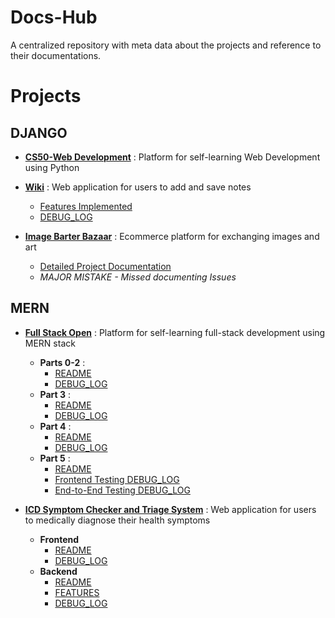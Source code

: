 # Docs-Hub
A centralized repository with meta data about the projects and reference to their documentations.

# Projects
## DJANGO
  - **[CS50-Web Development](https://github.com/prak112/cs50-webdev/tree/main/django#)** : Platform for self-learning Web Development using Python   
  
  - **[Wiki](https://github.com/prak112/cs50-webdev/tree/main/django/wiki#readme)** : Web application for users to add and save notes 
    - [Features Implemented](https://github.com/prak112/cs50-webdev/blob/main/django/wiki/docs/TASKS.md)
    - [DEBUG_LOG](https://github.com/prak112/cs50-webdev/blob/main/django/wiki/docs/DEBUG_LOG.md)

  - **[Image Barter Bazaar](https://github.com/prak112/Image-Barter-Bazaar#)** : Ecommerce platform for exchanging images and art
    - [Detailed Project Documentation](https://github.com/prak112/Image-Barter-Bazaar/wiki) 
    - *MAJOR MISTAKE - Missed documenting Issues*

## MERN
 - **[Full Stack Open](https://github.com/prak112/fullstack-open-core/tree/main#)** : Platform for self-learning full-stack development using MERN stack
   - **Parts 0-2** :
     - [README](https://github.com/prak112/fullstack-open-core#overview)
     - [DEBUG_LOG](https://github.com/prak112/fullstack-open-core/blob/main/DEBUG_LOG.md)
   - **Part 3** :
     - [README](https://github.com/prak112/FullStackOpen-core-part3#overview)
     - [DEBUG_LOG](https://github.com/prak112/FullStackOpen-core-part3/blob/main/DEBUG_LOG.md)
   - **Part 4** :
     - [README](https://github.com/prak112/FullStackOpen-core-part4#fullstackopen-core-part4)
     - [DEBUG_LOG](https://github.com/prak112/FullStackOpen-core-part4/blob/main/DEBUG_LOG.md#part-4)
   - **Part 5** :
     - [README](https://github.com/prak112/FullStackOpen-core-part5#overview)
     - [Frontend Testing DEBUG_LOG](https://github.com/prak112/FullStackOpen-core-part5/blob/main/bloglist-frontend/DEBUG_LOG.md#frontend-testing)
     - [End-to-End Testing DEBUG_LOG](https://github.com/prak112/FullStackOpen-core-part5/blob/main/E2E-tests/DEBUG_LOG.md#end-to-ende2e-testing)  

 - **[ICD Symptom Checker and Triage System](https://github.com/prak112/ICD11-SymptomChecker/blob/main/README.md#overview)** : Web application for users to medically diagnose their health symptoms
   - **Frontend**
     - [README](https://github.com/prak112/Symptom-Checker-frontend#overview)
     - [DEBUG_LOG](https://github.com/prak112/Symptom-Checker-frontend/blob/main/docs/DEBUG_LOG.md)
   - **Backend**
     - [README](https://github.com/prak112/Symptom-Checker-backend#overview)
     - [FEATURES](https://github.com/prak112/Symptom-Checker-backend/blob/main/docs/FEATURE_LOG.md#features-)
     - [DEBUG_LOG](https://github.com/prak112/Symptom-Checker-backend/blob/main/docs/DEBUG_LOG.md)   
     
